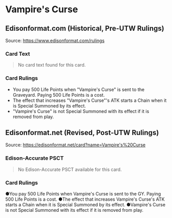 # Vampire's Curse

## Edisonformat.com (Historical, Pre-UTW Rulings)

Source: https://www.edisonformat.com/rulings

### Card Text

> No card text found for this card.

### Card Rulings

*   You pay 500 Life Points when "Vampire's Curse" is sent to the Graveyard. Paying 500 Life Points is a cost.
*   The effect that increases "Vampire's Curse"'s ATK starts a Chain when it is Special Summoned by its effect.
*   "Vampire's Curse" is not Special Summoned with its effect if it is removed from play.

## Edisonformat.net (Revised, Post-UTW Rulings)

Source: https://edisonformat.net/card?name=Vampire's%20Curse

### Edison-Accurate PSCT

> No Edison-Accurate PSCT available for this card.

### Card Rulings

●You pay 500 Life Points when Vampire's Curse is sent to the GY. Paying 500 Life Points is a cost.
●The effect that increases Vampire's Curse's ATK starts a Chain when it is Special Summoned by its effect.
●Vampire's Curse is not Special Summoned with its effect if it is removed from play.
            